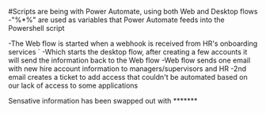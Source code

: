#Scripts are being with Power Automate, using both Web and Desktop flows
  -"%*%" are used as variables that Power Automate feeds into the Powershell script
  
  -The Web flow is started when a webhook is received from HR's onboarding services `
    -Which starts the desktop flow, after creating a few accounts it will send the information back to the Web flow
    -Web flow sends one email with new hire account information to managers/supervisors and HR
      -2nd email creates a ticket to add access that couldn't be automated based on our lack of access to some applications

Sensative information has been swapped out with *******
